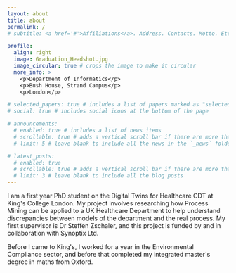 ```yaml
---
layout: about
title: about
permalink: /
# subtitle: <a href='#'>Affiliations</a>. Address. Contacts. Motto. Etc.

profile:
  align: right
  image: Graduation_Headshot.jpg
  image_circular: true # crops the image to make it circular
  more_info: >
    <p>Department of Informatics</p>
    <p>Bush House, Strand Campus</p>
    <p>London</p>

# selected_papers: true # includes a list of papers marked as "selected={true}"
# social: true # includes social icons at the bottom of the page

# announcements:
  # enabled: true # includes a list of news items
  # scrollable: true # adds a vertical scroll bar if there are more than 3 news items
  # limit: 5 # leave blank to include all the news in the `_news` folder

# latest_posts:
  # enabled: true
  # scrollable: true # adds a vertical scroll bar if there are more than 3 new posts items
  # limit: 3 # leave blank to include all the blog posts
---
```


I am a first year PhD student on the Digital Twins for Healthcare CDT at King's College London. My project involves researching how Process Mining can be applied to a UK Healthcare Department to help understand discrepancies between models of the department and the real process. My first supervisor is Dr Steffen Zschaler, and this project is funded by and in collaboration with Synoptix Ltd. 

Before I came to King's, I worked for a year in the Environmental Compliance sector, and before that completed my integrated master's degree in maths from Oxford. 



